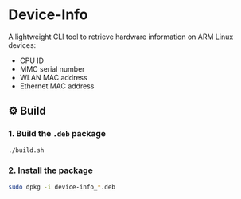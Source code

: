 # Device-Info
A lightweight CLI tool to retrieve hardware information on ARM Linux devices:

- CPU ID
- MMC serial number
- WLAN MAC address
- Ethernet MAC address

## ⚙️ Build

### 1. Build the `.deb` package

```bash
./build.sh
```

### 2. Install the package
```bash
sudo dpkg -i device-info_*.deb
```